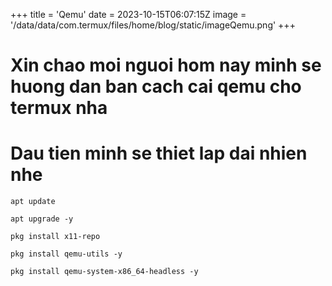 +++
title = 'Qemu'
date = 2023-10-15T06:07:15Z
image = '/data/data/com.termux/files/home/blog/static/imageQemu.png'
+++

# Xin chao moi nguoi hom nay minh se huong dan ban cach cai qemu cho termux nha 
# Dau tien minh se thiet lap dai nhien nhe

```
apt update 

apt upgrade -y 

pkg install x11-repo

pkg install qemu-utils -y

pkg install qemu-system-x86_64-headless -y

```
